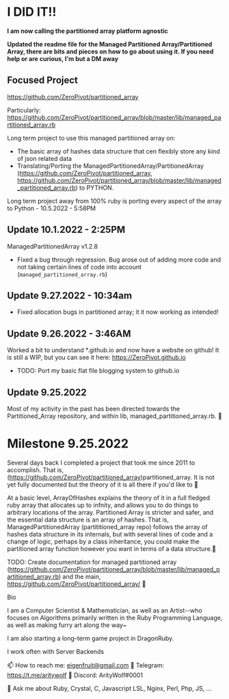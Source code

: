 # I DID IT!!



**I am now calling the partitioned array platform agnostic**

**Updated the readme file for the Managed Partitioned Array/Partitioned Array, there are bits and pieces on how to go about using it. If you need help or are curious, I'm but a DM away**


## Focused Project
https://github.com/ZeroPivot/partitioned_array

Particularly: https://github.com/ZeroPivot/partitioned_array/blob/master/lib/managed_partitioned_array.rb

Long term project to use this managed partitioned array on:

* The basic array of hashes data structure that cen flexibly store any kind of json related data
* Translating/Porting the ManagedPartitionedArray/PartitionedArray )https://github.com/ZeroPivot/partitioned_array, https://github.com/ZeroPivot/partitioned_array/blob/master/lib/managed_partitioned_array.rb) to PYTHON. 

Long term project away from 100% ruby is porting every aspect of the array to Python - 10.5.2022 - 5:58PM


## Update 10.1.2022 - 2:25PM
ManagedPartitionedArray v1.2.8
* Fixed a bug through regression. Bug arose out of adding more code and not taking certain lines of code into account (`managed_partitioned_array.rb`)

## Update 9.27.2022 - 10:34am
* Fixed allocation bugs in partitioned array; it it now working as intended!

## Update 9.26.2022 - 3:46AM
Worked a bit to understand *.github.io and now have a website on github! It is still a WIP, but you can see it here: https://ZeroPivot.github.io
* TODO: Port my basic flat file blogging system to github.io

## Update 9.25.2022
Most of my activity in the past has been directed towards the Partitioned_Array repository, and within lib, managed_partitioned_array.rb. 🌠

# Milestone 9.25.2022
Several days back I completed a project that took me since 2011 to accomplish. That is, (https://github.com/ZeroPivot/partitioned_array)partitioned_array. It is not yet fully documented but the theory of it is all there if you'd like to 🌠

At a basic level, ArrayOfHashes explains the theory of it in a full fledged ruby array that allocates up to infnity, and allows you to do things to arbitrary locations of the array. Partitioned Array is stricter and safer, and the essential data structure is an array of hashes. That is, ManagedPartitionedArray (partititioned_array repo) follows the array of hashes data structure in its internals, but with several lines of code and a change of logic, perhaps by a class inheritance, you could make  the partitioned array function however you want in terms of a data structure.🌠

TODO: Create documentation for managed partitioned array (https://github.com/ZeroPivot/partitioned_array/blob/master/lib/managed_partitioned_array.rb) and the main, https://github.com/ZeroPivot/partitioned_array/ 🌠

Bio

I am a Computer Scientist & Mathematician, as well as an Artist--who focuses on Algorithms primarily written in the Ruby Programming Language, as well as making furry art along the way~

I am also starting a long-term game project in DragonRuby.

I work often with Server Backends

📫 How to reach me: eigenfruit@gmail.com
📲 Telegram: https://t.me/aritywolf
📲 Discord: ArityWolf#0001

💬 Ask me about Ruby, Crystal, C, Javascript LSL, Nginx, Perl, Php, JS, ...
